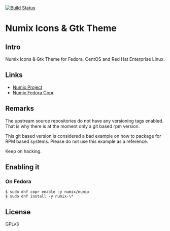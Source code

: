[![Build Status](https://travis-ci.org/sspreitzer/numix-specs.svg?branch=master)](https://travis-ci.org/sspreitzer/numix-specs)

# Numix Icons & Gtk Theme

## Intro

Numix Icons & Gtk Theme for Fedora, CentOS and Red Hat Enterprise Linux.

## Links
* [Numix Project](http://numixproject.org)
* [Numix Fedora Copr](https://copr.fedoraproject.org/coprs/sspreitz/numix-git)

## Remarks
The upstream source repositories do not have any versioning tags enabled.
That is why there is at the moment only a git based rpm version.

This git based version is considered a bad example on how to package for RPM
based systems. Please do not use this example as a reference.

Keep on hacking.

## Enabling it

### On Fedora
	$ sudo dnf copr enable -y numix/numix
	$ sudo dnf install -y numix-\*

## License
GPLv3

